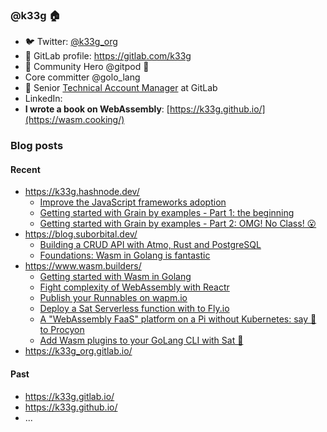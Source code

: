 ### @k33g 🏠

- 🐦 Twitter: [@k33g_org](https://twitter.com/k33g_org)
- 🦊 GitLab profile: https://gitlab.com/k33g
- 🦸 Community Hero @gitpod 🚀 
- Core committer @golo_lang
- 🧰 Senior [Technical Account Manager](https://about.gitlab.com/handbook/customer-success/tam/segment/strategic/) at GitLab
- LinkedIn: 
- **I wrote a book on WebAssembly**: [https://k33g.github.io/](https://wasm.cooking/)

### Blog posts

#### Recent

- https://k33g.hashnode.dev/
  - [Improve the JavaScript frameworks adoption](https://k33g.hashnode.dev/improve-the-javascript-frameworks-adoption) 
  - [Getting started with Grain by examples - Part 1: the beginning](https://k33g.hashnode.dev/getting-started-with-grain-by-examples)
  - [Getting started with Grain by examples - Part 2: OMG! No Class! 😮](https://k33g.hashnode.dev/getting-started-with-grain-by-examples-1)
- https://blog.suborbital.dev/
  - [Building a CRUD API with Atmo, Rust and PostgreSQL](https://blog.suborbital.dev/building-a-crud-api-with-atmo-rust-and-postgresql)
  - [Foundations: Wasm in Golang is fantastic](https://blog.suborbital.dev/foundations-wasm-in-golang-is-fantastic) 
- https://www.wasm.builders/
  - [Getting started with Wasm in Golang](https://www.wasm.builders/k33g_org/getting-started-with-wasm-in-golang-23o5)
  - [Fight complexity of WebAssembly with Reactr](https://www.wasm.builders/k33g_org/fight-complexity-of-webassembly-with-reactr-222k)
  - [Publish your Runnables on wapm.io](https://www.wasm.builders/k33g_org/publish-your-runnables-on-wapmio-49k0)
  - [Deploy a Sat Serverless function with to Fly.io](https://www.wasm.builders/k33g_org/deploy-a-sat-serverless-function-with-to-flyio-35df)
  - [A "WebAssembly FaaS" platform on a Pi without Kubernetes: say 👋 to Procyon](https://www.wasm.builders/k33g_org/a-webassembly-faas-platform-on-a-pi-without-kubernetes-say-to-procyon-16hn)
  - [Add Wasm plugins to your GoLang CLI with Sat 🚀](https://www.wasm.builders/k33g_org/add-wasm-plugins-to-your-golang-cli-with-sat-484g)
- https://k33g_org.gitlab.io/

#### Past

- https://k33g.gitlab.io/
- https://k33g.github.io/
- ...


<!--
**k33g/k33g** is a ✨ _special_ ✨ repository because its `README.md` (this file) appears on your GitHub profile.

Here are some ideas to get you started:

- 🔭 I’m currently working on ...
- 🌱 I’m currently learning ...
- 👯 I’m looking to collaborate on ...
- 🤔 I’m looking for help with ...
- 💬 Ask me about ...
- 📫 How to reach me: ...
- 😄 Pronouns: ...
- ⚡ Fun fact: ...
-->
